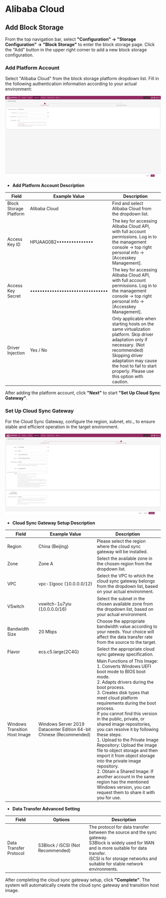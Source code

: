 # Alibaba Cloud

## **Add Block Storage**

From the top navigation bar, select **"Configuration" → "Storage Configuration" → "Block Storage"** to enter the block storage page. Click the "Add" button in the upper right corner to add a new block storage configuration.

### **Add Platform Account**

Select "Alibaba Cloud" from the block storage platform dropdown list. Fill in the following authentication information according to your actual environment:

![](./images/alicloud-addblockstorage-1.png)

* **Add Platform Account Description**

| **Field**           | **Example Value**                          | **Description**                                                                  |
| ----------------- | -------------------------------- | ----------------------------------------------------------------------- |
| Block Storage Platform             | Alibaba Cloud                              | Find and select Alibaba Cloud from the dropdown list.                                                          |
| Access Key ID     | HPUAAG0B2•••••••••••••••         | The key for accessing Alibaba Cloud API, with full account permissions. Log in to the management console → top right personal info → [Accesskey Management].                  |
| Access Key Secret | •••••••••••••••••••••••••••••••• | The key for accessing Alibaba Cloud API, with full account permissions. Log in to the management console → top right personal info → [Accesskey Management].                  |
| Driver Injection            | Yes / No                            | Only applicable when starting hosts on the same virtualization platform. Skip driver adaptation only if necessary. (Not recommended) Skipping driver adaptation may cause the host to fail to start properly. Please use this option with caution. |

After adding the platform account, click **"Next"** to start **"Set Up Cloud Sync Gateway"**.

### **Set Up Cloud Sync Gateway**

For the Cloud Sync Gateway, configure the region, subnet, etc., to ensure stable and efficient operation in the target environment.

![](./images/alicloud-addblockstorage-2.png)

* **Cloud Sync Gateway Setup Description**

| **Field**             | **Example Value**                                      | **Description**                                                                                                                                                                                                                      |
| ------------------ | ------------------------------------------ | --------------------------------------------------------------------------------------------------------------------------------------------------------------------------------------------------------------------------- |
| Region             | China (Beijing)                             | Please select the region where the cloud sync gateway will be installed.                                                                                                                                                                                                            |
| Zone               | Zone A                                      | Select the available zone in the chosen region from the dropdown list.                                                                                                                                                                                                        |
| VPC                | vpc-1lgooc (10.0.0.0/12)                    | Select the VPC to which the cloud sync gateway belongs from the dropdown list, based on your actual environment.                                                                                                                                                                                                |
| VSwitch            | vswitch-1u7yiu (10.0.0.0/16)                | Select the subnet in the chosen available zone from the dropdown list, based on your actual environment.                                                                                                                                                                                                  |
| Bandwidth Size     | 20 Mbps                                     | Choose the appropriate bandwidth value according to your needs. Your choice will affect the data transfer rate from the source to the target.                                                                                                                                                                                      |
| Flavor             | ecs.c5.large(2C4G)                          | Select the appropriate cloud sync gateway specification.                                                                                                                                                                                                                  |
| Windows Transition Host Image | Windows Server 2019 Datacenter Edition 64-bit Chinese (Recommended) | Main Functions of This Image:<br>1. Converts Windows UEFI boot mode to BIOS boot mode.<br>2. Adapts drivers during the boot process.<br>3. Creates disk types that meet cloud platform requirements during the boot process.<br>If you cannot find this version in the public, private, or shared image repositories, you can resolve it by following these steps:<br>1. Upload to the Private Image Repository: Upload the image file to object storage and then import it from object storage into the private image repository.<br>2. Obtain a Shared Image: If another account in the same region has the mentioned Windows version, you can request them to share it with you for use. |

* **Data Transfer Advanced Setting**

| **Field**             | **Options**                   | **Description**                                                                                 |
|-----------------------|------------------------------|------------------------------------------------------------------------------------------------|
| Data Transfer Protocol| S3Block / iSCSI (Not Recommended) | The protocol for data transfer between the source and the sync gateway.<br>S3Block is widely used for WAN and is more suitable for data transfer.<br>iSCSI is for storage networks and suitable for stable network environments. |

After completing the cloud sync gateway setup, click **"Complete"**. The system will automatically create the cloud sync gateway and transition host image.

<!-- @include: ./huawei.md#snippet -->